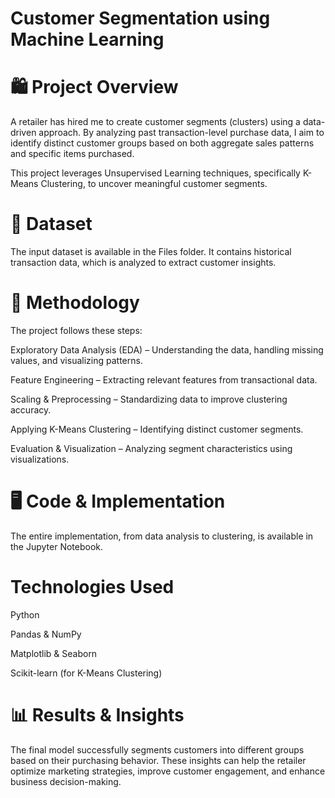 # Customer Segmentation using Machine Learning
# 🛍️ Project Overview
A retailer has hired me to create customer segments (clusters) using a data-driven approach. By analyzing past transaction-level purchase data, I aim to identify distinct customer groups based on both aggregate sales patterns and specific items purchased.

This project leverages Unsupervised Learning techniques, specifically K-Means Clustering, to uncover meaningful customer segments.

# 📂 Dataset
The input dataset is available in the Files folder. It contains historical transaction data, which is analyzed to extract customer insights.

# 📑 Methodology
The project follows these steps:

Exploratory Data Analysis (EDA) – Understanding the data, handling missing values, and visualizing patterns.

Feature Engineering – Extracting relevant features from transactional data.

Scaling & Preprocessing – Standardizing data to improve clustering accuracy.

Applying K-Means Clustering – Identifying distinct customer segments.

Evaluation & Visualization – Analyzing segment characteristics using visualizations.

# 🖥️ Code & Implementation

The entire implementation, from data analysis to clustering, is available in the Jupyter Notebook.

# Technologies Used
Python

Pandas & NumPy

Matplotlib & Seaborn

Scikit-learn (for K-Means Clustering)

# 📊 Results & Insights
The final model successfully segments customers into different groups based on their purchasing behavior. These insights can help the retailer optimize marketing strategies, improve customer engagement, and enhance business decision-making.
